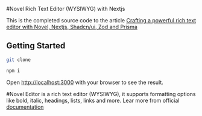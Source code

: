 #Novel Rich Text Editor (WYSIWYG) with Nextjs

This is the completed source code to the article [Crafting a powerful rich text editor with Novel, Nextjs, Shadcn/ui, Zod and Prisma](https://dev.to/adejohos/crafting-a-powerful-rich-text-editor-with-novel-nextjs-shadcnui-zod-and-prisma-3ppc)

## Getting Started

```bash
git clone

npm i

```

Open [http://localhost:3000](http://localhost:3000) with your browser to see the result.

#Novel Editor is a rich text editor (WYSIWYG), it supports formatting options like bold, italic, headings, lists, links and more. Lear more from official [documentation](https://www.novel.sh)
